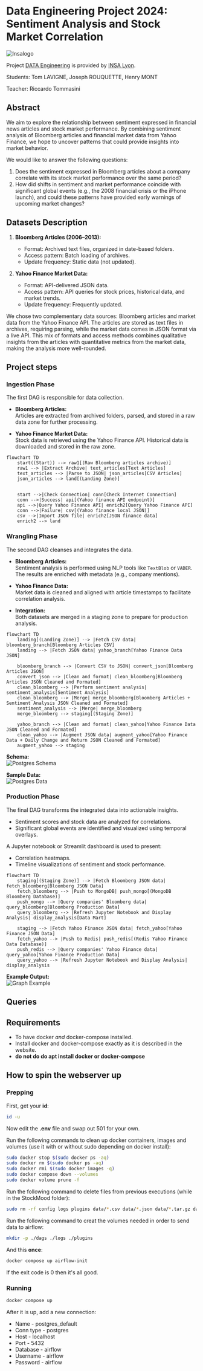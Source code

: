 # Data Engineering Project 2024: Sentiment Analysis and Stock Market Correlation

![Insalogo](./images/logo-insa_0.png)

Project [DATA Engineering](https://www.riccardotommasini.com/courses/dataeng-insa-ot/) is provided by [INSA Lyon](https://www.insa-lyon.fr/).

Students: Tom LAVIGNE, Joseph ROUQUETTE, Henry MONT

Teacher: Riccardo Tommasini

## Abstract
We aim to explore the relationship between sentiment expressed in financial news articles and stock market performance. By combining sentiment analysis of Bloomberg articles and financial market data from Yahoo Finance, we hope to uncover patterns that could provide insights into market behavior.

We would like to answer the following questions:  
1. Does the sentiment expressed in Bloomberg articles about a company correlate with its stock market performance over the same period?  
2. How did shifts in sentiment and market performance coincide with significant global events (e.g., the 2008 financial crisis or the iPhone launch), and could these patterns have provided early warnings of upcoming market changes?

## Datasets Description 
1. **Bloomberg Articles (2006–2013):**  
   - Format: Archived text files, organized in date-based folders.  
   - Access pattern: Batch loading of archives.  
   - Update frequency: Static data (not updated).  

2. **Yahoo Finance Market Data:**  
   - Format: API-delivered JSON data.  
   - Access pattern: API queries for stock prices, historical data, and market trends.  
   - Update frequency: Frequently updated.  

We chose two complementary data sources: Bloomberg articles and market data from the Yahoo Finance API. The articles are stored as text files in archives, requiring parsing, while the market data comes in JSON format via a live API. This mix of formats and access methods combines qualitative insights from the articles with quantitative metrics from the market data, making the analysis more well-rounded.

## Project steps

### Ingestion Phase

The first DAG is responsible for data collection.  

- **Bloomberg Articles:**  
  Articles are extracted from archived folders, parsed, and stored in a raw data zone for further processing.  

- **Yahoo Finance Market Data:**  
  Stock data is retrieved using the Yahoo Finance API. Historical data is downloaded and stored in the raw zone.  

```mermaid
flowchart TD
    start((Start)) --> raw1[(Raw Bloomberg articles archive)]
    raw1 --> |Extract Archive| text_articles[Text Articles]
    text_articles --> |Parse to JSON| json_articles[CSV Articles]
    json_articles --> land[(Landing Zone)]


    start -->|Check Connection| conn[Check Internet Connection]
    conn -->|Success| api[(Yahoo finance API endpoint)]
    api -->|Query Yahoo Finance API| enrich2[Query Yahoo Finance API]
    conn -->|Failure| csv[(Yahoo finance local JSON)]
    csv -->|Import JSON file| enrich2[JSON finance data]
    enrich2 --> land
```

### Wrangling Phase

The second DAG cleanses and integrates the data.  

- **Bloomberg Articles:**  
  Sentiment analysis is performed using NLP tools like `TextBlob` or `VADER`. The results are enriched with metadata (e.g., company mentions).  

- **Yahoo Finance Data:**  
  Market data is cleaned and aligned with article timestamps to facilitate correlation analysis.  

- **Integration:**  
  Both datasets are merged in a staging zone to prepare for production analysis.  

```mermaid
flowchart TD
    landing[(Landing Zone)] --> |Fetch CSV data| bloomberg_branch[Bloomberg Articles CSV]
    landing --> |Fetch JSON data| yahoo_branch[Yahoo Finance Data JSON]

    bloomberg_branch --> |Convert CSV to JSON| convert_json[Bloomberg Articles JSON]
    convert_json --> |Clean and format| clean_bloomberg[Bloomberg Articles JSON Cleaned and Formated]
    clean_bloomberg --> |Perform sentiment analysis| sentiment_analysis[Sentiment Analysis]
    clean_bloomberg --> |Merge| merge_bloomberg[Bloomberg Articles + Sentiment Analysis JSON Cleaned and Formated]
    sentiment_analysis --> |Merge| merge_bloomberg
    merge_bloomberg --> staging[(Staging Zone)]

    yahoo_branch --> |Clean and format| clean_yahoo[Yahoo Finance Data JSON Cleaned and Formated]
    clean_yahoo --> |Augment JSON data| augment_yahoo[Yahoo Finance Data + Daily Change and Return JSON Cleaned and Formated]
    augment_yahoo --> staging
```

**Schema:**  
![Postgres Schema](./images/postgres_schema.png)  

**Sample Data:**  
![Postgres Data](./images/postgres_data.png)  

### Production Phase

The final DAG transforms the integrated data into actionable insights.  

- Sentiment scores and stock data are analyzed for correlations.  
- Significant global events are identified and visualized using temporal overlays.  

A Jupyter notebook or Streamlit dashboard is used to present:  
- Correlation heatmaps.  
- Timeline visualizations of sentiment and stock performance.  

```mermaid
flowchart TD
    staging[(Staging Zone)] --> |Fetch Bloomberg JSON data| fetch_bloomberg[Bloomberg JSON Data]
    fetch_bloomberg --> |Push to MongoDB| push_mongo[(MongoDB Bloomberg Database)]
    push_mongo --> |Query companies' Bloomberg data| query_bloomberg[Bloomberg Production Data]
    query_bloomberg --> |Refresh Jupyter Notebook and Display Analysis| display_analysis[Data Mart]

    staging --> |Fetch Yahoo Finance JSON data| fetch_yahoo[Yahoo Finance JSON Data]
    fetch_yahoo --> |Push to Redis| push_redis[(Redis Yahoo Finance Data Database)]
    push_redis --> |Query companies' Yahoo Finance data| query_yahoo[Yahoo Finance Production Data]
    query_yahoo --> |Refresh Jupyter Notebook and Display Analysis| display_analysis
```

**Example Output:**  
![Graph Example](./images/graph_example.png)  

## Queries 

## Requirements
* To have docker *and* docker-compose installed.
* Install docker and docker-compose exactly as it is described in the website.
* **do not do do apt install docker or docker-compose**

## How to spin the webserver up

### Prepping

First, get your **id**:
```sh
id -u
```

Now edit the **.env** file and swap out 501 for your own.

Run the following commands to clean up docker containers, images and volumes (use it with or without sudo depending on docker install):
```sh
sudo docker stop $(sudo docker ps -aq)
sudo docker rm $(sudo docker ps -aq)
sudo docker rmi $(sudo docker images -q)
sudo docker compose down --volumes
sudo docker volume prune -f
```

Run the following command to delete files from previous executions (while in the StockMood folder):
```sh
sudo rm -rf config logs plugins data/*.csv data/*.json data/*.tar.gz data/20061020_20131126_bloomberg_news
```

Run the following command to creat the volumes needed in order to send data to airflow:
```sh
mkdir -p ./dags ./logs ./plugins
```

And this **once**:
```sh
docker compose up airflow-init
```
If the exit code is 0 then it's all good.

### Running

```sh
docker compose up
```

After it is up, add a new connection:

* Name - postgres_default
* Conn type - postgres
* Host - localhost
* Port - 5432
* Database - airflow
* Username - airflow
* Password - airflow